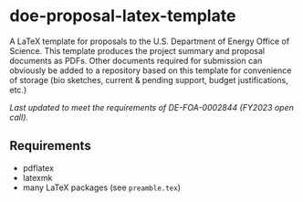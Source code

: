 # doe-proposal-latex-template

A LaTeX template for proposals to the U.S. Department of Energy Office of Science.  This template produces the project summary and proposal documents as PDFs.  Other documents required for submission can obviously be added to a repository based on this template for convenience of storage (bio sketches, current & pending support, budget justifications, etc.)

*Last updated to meet the requirements of DE-FOA-0002844 (FY2023 open call).*

## Requirements

* pdflatex
* latexmk
* many LaTeX packages (see `preamble.tex`)
